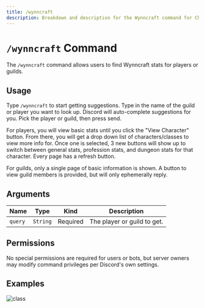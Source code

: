 ```yaml
---
title: /wynncraft
description: Breakdown and description for the Wynncraft command for Chewbotcca Discord bot
---
```


# `/wynncraft` Command

The `/wynncraft` command allows users to find Wynncraft stats for players or guilds.

## Usage

Type `/wynncraft` to start getting suggestions. Type in the name of the guild or player you want to look up. Discord will auto-complete suggestions for you. Pick the player or guild, then press send.

For players, you will view basic stats until you click the "View Character" button. From there, you will get a drop down list of characters/classes to view more info for. Once one is selected, 3 new buttons will show up to switch between general stats, profession stats, and dungeon stats for that character. Every page has a refresh button.

For guilds, only a single page of basic information is shown. A button to view guild members is provided, but will only ephemerally reply.

## Arguments

| Name    | Type     | Kind     | Description                 |
|---------|----------|----------|-----------------------------|
| `query` | `String` | Required | The player or guild to get. |

## Permissions

No special permissions are required for users or bots, but server owners may modify command privileges per Discord's own settings.

## Examples

![class](https://cdn.chew.pro/imgs/ViPWafC.png)
